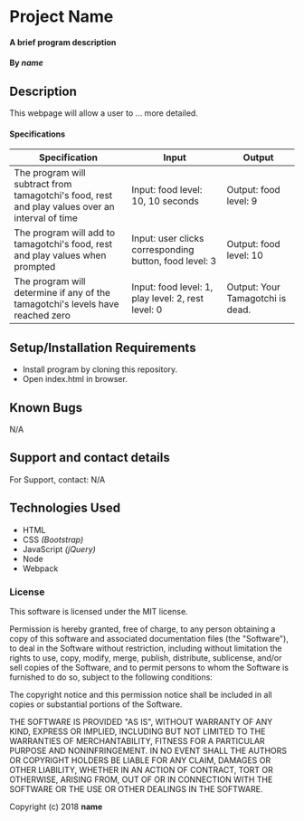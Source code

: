 # Project Name

#### A brief program description

#### By _**name**_

## Description

This webpage will allow a user to ... more detailed.

#### Specifications

| Specification | Input | Output |
| --- | --- | --- |
| The program will subtract from tamagotchi's food, rest and play values over an interval of time| Input: food level: 10, 10 seconds | Output: food level: 9 |
| The program will add to tamagotchi's food, rest and play values when prompted| Input: user clicks corresponding button, food level: 3 | Output: food level: 10 |
| The program will determine if any of the tamagotchi's levels have reached zero| Input: food level: 1, play level: 2, rest level: 0 | Output: Your Tamagotchi is dead. |


## Setup/Installation Requirements

* Install program by cloning this repository.
* Open index.html in browser.

## Known Bugs

N/A

## Support and contact details

For Support, contact:
N/A

## Technologies Used

* HTML
* CSS _(Bootstrap)_
* JavaScript _(jQuery)_
* Node
* Webpack


### License

This software is licensed under the MIT license.

Permission is hereby granted, free of charge, to any person obtaining a copy of this software and associated documentation files (the "Software"), to deal in the Software without restriction, including without limitation the rights to use, copy, modify, merge, publish, distribute, sublicense, and/or sell copies of the Software, and to permit persons to whom the Software is furnished to do so, subject to the following conditions:

The copyright notice and this permission notice shall be included in all copies or substantial portions of the Software.

THE SOFTWARE IS PROVIDED "AS IS", WITHOUT WARRANTY OF ANY KIND, EXPRESS OR IMPLIED, INCLUDING BUT NOT LIMITED TO THE WARRANTIES OF MERCHANTABILITY, FITNESS FOR A PARTICULAR PURPOSE AND NONINFRINGEMENT. IN NO EVENT SHALL THE AUTHORS OR COPYRIGHT HOLDERS BE LIABLE FOR ANY CLAIM, DAMAGES OR OTHER LIABILITY, WHETHER IN AN ACTION OF CONTRACT, TORT OR OTHERWISE, ARISING FROM, OUT OF OR IN CONNECTION WITH THE SOFTWARE OR THE USE OR OTHER DEALINGS IN THE SOFTWARE.

Copyright (c) 2018 **name**
